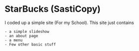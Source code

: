 # StarBucks (SastiCopy)

I coded up a simple site (For my School). This site just contains

    - a simple slideshow
    - an about page
    - a menu
    - Few other basic stuff


